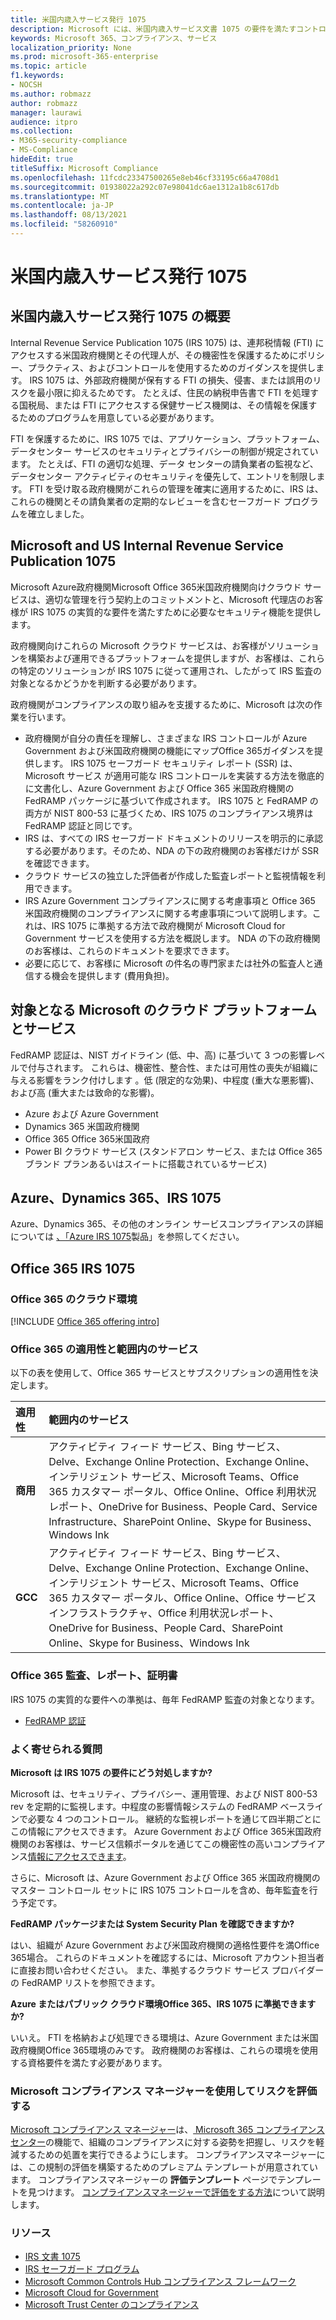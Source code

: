 ```yaml
---
title: 米国内歳入サービス発行 1075
description: Microsoft には、米国内歳入サービス文書 1075 の要件を満たすコントロールがあります。
keywords: Microsoft 365、コンプライアンス、サービス
localization_priority: None
ms.prod: microsoft-365-enterprise
ms.topic: article
f1.keywords:
- NOCSH
ms.author: robmazz
author: robmazz
manager: laurawi
audience: itpro
ms.collection:
- M365-security-compliance
- MS-Compliance
hideEdit: true
titleSuffix: Microsoft Compliance
ms.openlocfilehash: 11fcdc23347500265e8eb46cf33195c66a4708d1
ms.sourcegitcommit: 01938022a292c07e98041dc6ae1312a1b8c617db
ms.translationtype: MT
ms.contentlocale: ja-JP
ms.lasthandoff: 08/13/2021
ms.locfileid: "58260910"
---
```

# <a name="us-internal-revenue-service-publication-1075"></a>米国内歳入サービス発行 1075

## <a name="us-internal-revenue-service-publication-1075-overview"></a>米国内歳入サービス発行 1075 の概要

Internal Revenue Service Publication 1075 (IRS 1075) は、連邦税情報 (FTI) にアクセスする米国政府機関とその代理人が、その機密性を保護するためにポリシー、プラクティス、およびコントロールを使用するためのガイダンスを提供します。 IRS 1075 は、外部政府機関が保有する FTI の損失、侵害、または誤用のリスクを最小限に抑えるためです。 たとえば、住民の納税申告書で FTI を処理する国税局、または FTI にアクセスする保健サービス機関は、その情報を保護するためのプログラムを用意している必要があります。  
  
FTI を保護するために、IRS 1075 では、アプリケーション、プラットフォーム、データセンター サービスのセキュリティとプライバシーの制御が規定されています。 たとえば、FTI の適切な処理、データ センターの請負業者の監視など、データセンター アクティビティのセキュリティを優先して、エントリを制限します。 FTI を受け取る政府機関がこれらの管理を確実に適用するために、IRS は、これらの機関とその請負業者の定期的なレビューを含むセーフガード プログラムを確立しました。

## <a name="microsoft-and-us-internal-revenue-service-publication-1075"></a>Microsoft and US Internal Revenue Service Publication 1075

Microsoft Azure政府機関Microsoft Office 365[](https://products.office.com/government/office-365-web-services-for-government)米国政府機関向けクラウド サービスは、適切な管理を行う契約上のコミットメントと、Microsoft 代理店のお客様が IRS 1075 の実質的な要件を満たすために必要なセキュリティ機能を提供します。  
  
政府機関向けこれらの Microsoft クラウド サービスは、お客様がソリューションを構築および運用できるプラットフォームを提供しますが、お客様は、これらの特定のソリューションが IRS 1075 に従って運用され、したがって IRS 監査の対象となるかどうかを判断する必要があります。  
  
政府機関がコンプライアンスの取り組みを支援するために、Microsoft は次の作業を行います。

- 政府機関が自分の責任を理解し、さまざまな IRS コントロールが Azure Government および米国政府機関の機能にマップOffice 365ガイダンスを提供します。 IRS 1075 セーフガード セキュリティ レポート (SSR) は、Microsoft サービス が適用可能な IRS コントロールを実装する方法を徹底的に文書化し、Azure Government および Office 365 米国政府機関の FedRAMP パッケージに基づいて作成されます。 IRS 1075 と FedRAMP の両方が NIST 800-53 に基づくため、IRS 1075 のコンプライアンス境界は FedRAMP 認証と同じです。
- IRS は、すべての IRS セーフガード ドキュメントのリリースを明示的に承認する必要があります。そのため、NDA の下の政府機関のお客様だけが SSR を確認できます。
- クラウド サービスの独立した評価者が作成した監査レポートと監視情報を利用できます。
- IRS Azure Government コンプライアンスに関する考慮事項と Office 365 米国政府機関のコンプライアンスに関する考慮事項について説明します。これは、IRS 1075 に準拠する方法で政府機関が Microsoft Cloud for Government サービスを使用する方法を概説します。 NDA の下の政府機関のお客様は、これらのドキュメントを要求できます。
- 必要に応じて、お客様に Microsoft の件名の専門家または社外の監査人と通信する機会を提供します (費用負担)。

## <a name="microsoft-in-scope-cloud-platforms--services"></a>対象となる Microsoft のクラウド プラットフォームとサービス

FedRAMP 認証は、NIST ガイドライン (低、中、高) に基づいて 3 つの影響レベルで付与されます。 これらは、機密性、整合性、または可用性の喪失が組織に与える影響をランク付けします 。低 (限定的な効果)、中程度 (重大な悪影響)、および高 (重大または致命的な影響)。

- Azure および Azure Government
- Dynamics 365 米国政府機関
- Office 365 Office 365米国政府
- Power BI クラウド サービス (スタンドアロン サービス、または Office 365 ブランド プランあるいはスイートに搭載されているサービス)

## <a name="azure-dynamics-365-and-irs-1075"></a>Azure、Dynamics 365、IRS 1075

Azure、Dynamics 365、その他のオンライン サービスコンプライアンスの詳細については [、「Azure IRS 1075](/azure/compliance/offerings/offering-irs-1075)製品」を参照してください。

## <a name="office-365-and-irs-1075"></a>Office 365 IRS 1075

### <a name="office-365-cloud-environments"></a>Office 365 のクラウド環境

[!INCLUDE [Office 365 offering intro](../includes/o365-offering-introduction.md)]

### <a name="office-365-applicability-and-in-scope-services"></a>Office 365 の適用性と範囲内のサービス

以下の表を使用して、Office 365 サービスとサブスクリプションの適用性を決定します。

| **適用性** | **範囲内のサービス** |
|:------------------|:----------------------|
| **商用** | アクティビティ フィード サービス、Bing サービス、Delve、Exchange Online Protection、Exchange Online、インテリジェント サービス、Microsoft Teams、Office 365 カスタマー ポータル、Office Online、Office 利用状況レポート、OneDrive for Business、People Card、Service Infrastructure、SharePoint Online、Skype for Business、Windows Ink |
| **GCC** | アクティビティ フィード サービス、Bing サービス、Delve、Exchange Online Protection、Exchange Online、インテリジェント サービス、Microsoft Teams、Office 365 カスタマー ポータル、Office Online、Office サービス インフラストラクチャ、Office 利用状況レポート、OneDrive for Business、People Card、SharePoint Online、Skype for Business、Windows Ink |

### <a name="office-365-audits-reports-and-certificates"></a>Office 365 監査、レポート、証明書

IRS 1075 の実質的な要件への準拠は、毎年 FedRAMP 監査の対象となります。

- [FedRAMP 認証](https://marketplace.fedramp.gov/#/product/azure-government?sort=productName&productNameSearch=azure)

### <a name="frequently-asked-questions"></a>よく寄せられる質問

**Microsoft は IRS 1075 の要件にどう対処しますか?**

Microsoft は、セキュリティ、プライバシー、運用管理、および NIST 800-53 rev を定期的に監視します。中程度の影響情報システムの FedRAMP ベースラインで必要な 4 つのコントロール。 継続的な監視レポートを通じて四半期ごとにこの情報にアクセスできます。 Azure Government および Office 365米国政府機関のお客様は、サービス信頼ポータルを通じてこの機密性の高いコンプライアンス[情報にアクセスできます](https://aka.ms/stphelp)。

さらに、Microsoft は、Azure Government および Office 365 米国政府機関のマスター コントロール セットに IRS 1075 コントロールを含め、毎年監査を行う予定です。

**FedRAMP パッケージまたは System Security Plan を確認できますか?**

はい、組織が Azure Government および米国政府機関の適格性要件を満Office 365場合。 これらのドキュメントを確認するには、Microsoft アカウント担当者に直接お問い合わせください。 また、準拠するクラウド サービス プロバイダーの FedRAMP リストを参照できます。

**Azure またはパブリック クラウド環境Office 365、IRS 1075 に準拠できますか?**

いいえ。 FTI を格納および処理できる環境は、Azure Government または米国政府機関Office 365環境のみです。 政府機関のお客様は、これらの環境を使用する資格要件を満たす必要があります。

### <a name="use-microsoft-compliance-manager-to-assess-your-risk"></a>Microsoft コンプライアンス マネージャーを使用してリスクを評価する

[Microsoft コンプライアンス マネージャー](/microsoft-365/compliance/compliance-manager)は、[ Microsoft 365 コンプライアンス センター](/microsoft-365/compliance/microsoft-365-compliance-center)の機能で、組織のコンプライアンスに対する姿勢を把握し、リスクを軽減するための処置を実行できるようにします。 コンプライアンスマネージャーには、この規制の評価を構築するためのプレミアム テンプレートが用意されています。 コンプライアンスマネージャーの **評価テンプレート** ページでテンプレートを見つけます。 [コンプライアンスマネージャーで評価をする方法](/microsoft-365/compliance/compliance-manager-assessments)について説明します。

### <a name="resources"></a>リソース

- [IRS 文書 1075](https://www.irs.gov/pub/irs-pdf/p1075.pdf)
- [IRS セーフガード プログラム](https://www.irs.gov/uac/Safeguards-Program)
- [Microsoft Common Controls Hub コンプライアンス フレームワーク](https://www.microsoft.com/trust-center/compliance/compliance-overview)
- [Microsoft Cloud for Government](https://azure.microsoft.com/global-infrastructure/government/)
- [Microsoft Trust Center のコンプライアンス](https://www.microsoft.com/trust-center/compliance/compliance-overview)
